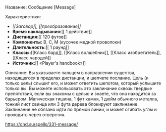 Название: Сообщение \[Message] 

Характеристики:
- *[[Заговор]], [[преобразование]]*
- **Время накладывания:**[[ 1 действие]]
- **Дистанция:**[[ 120 футов]]
- **Компоненты:** В, С, М (кусочек медной проволоки)
- **Длительность:**[[ 1 раунд]]
- **Классы:**[[Класс  бард]], [[Класс волшебник]], [[Класс изобретатель]], [[Класс чародей]]
- **Источник:**[[ «Player's handbook»]]

Описание:
Вы указываете пальцем в направлении существа, находящегося в пределах дистанции, и шепчете послание. Цель (и только цель) слышит его, и может ответить шепотом, который услышите только вы.
Вы можете использовать это заклинание сквозь твердые препятствия, если вы знакомы с целью и знаете, что она находится за барьером. Магическая тишина, 1 фут камня, 1 дюйм обычного металла, тонкий лист свинца или 3 фута дерева блокируют заклинание. Заклинание не обязано идти по прямой линии, и может огибать углы и проходить через отверстия.

https://dnd.su/spells/331-message/